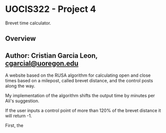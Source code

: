 # UOCIS322 - Project 4 #
Brevet time calculator.

## Overview

## Author: Cristian Garcia Leon, cgarcial@uoregon.edu ##

A website based on the RUSA algorithm for calculating open and close times
based on a milepost, called brevet distance, and the control posts along the way.

My implementation of the algorithm shifts the output time by minutes per Ali's suggestion.

If the user inputs a control point of more than 120% of the brevet distance it will return -1.

First, the 
